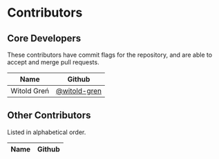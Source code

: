 Contributors
============

Core Developers
---------------

These contributors have commit flags for the repository,
and are able to accept and merge pull requests.


Name                        | Github        
--------------------------- | ------------------------------------------------------
Witold Greń                 | [@witold-gren](https://github.com/witold-gren)


Other Contributors
------------------

Listed in alphabetical order.


  Name                     | Github                        
-------------------------- | ------------------------------------------------------ 
